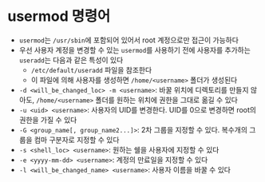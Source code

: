 # usermod 명령어

- `usermod`는 `/usr/sbin`에 포함되어 있어서 root 계정으로만 접근이 가능하다
- 우선 사용자 계정을 변경할 수 있는 `usermod`를 사용하기 전에 사용자를 추가하는 `useradd`는 다음과 같은 특성이 있다
  - `/etc/default/useradd` 파일을 참조한다
  - 이 파일에 의해 사용자를 생성하면 `/home/<username>` 폴더가 생성된다
- `-d <will_be_changed_loc> -m <username>`: 바꿀 위치에 디렉토리를 만들지 않아도, `/home/<username>` 폴더를 원하는 위치에 권한을 그대로 옮길 수 있다
- `-u <uid> <username>`: 사용자의 UID를 변경한다. UID를 0으로 변경하면 root의 권한을 가질 수 있다
- `-G <group_name[, group_name2...]>`: 2차 그룹을 지정할 수 있다. 복수개의 그룹을 컴마 구분자로 지정할 수 있다
- `-s <shell_loc> <username>`: 원하는 쉘을 사용자에 지정할 수 있다
- `-e <yyyy-mm-dd> <username>`: 계정의 만료일을 지정할 수 있다
- `-l <will_be_changed_name> <username>`: 사용자 이름을 바꿀 수 있다

